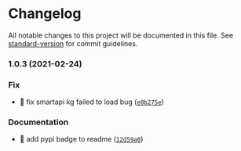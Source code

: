 # Changelog

All notable changes to this project will be documented in this file. See [standard-version](https://github.com/conventional-changelog/standard-version) for commit guidelines.

### 1.0.3 (2021-02-24)

### Fix
* :bug: fix smartapi kg failed to load bug ([`e0b275e`](https://github.com/kevinxin90/bte_schema/commit/e0b275e768602033371a88bd622b7d9254d479cb))

### Documentation
* :memo: add pypi badge to readme ([`12d59a0`](https://github.com/kevinxin90/bte_schema/commit/12d59a00edca1f9920c2b7d9b30644049d81e00e))